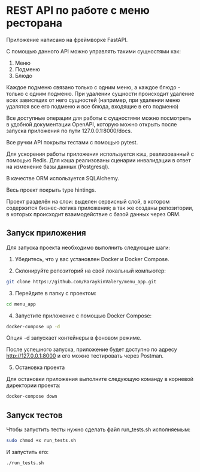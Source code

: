 # REST API по работе с меню ресторана

Приложение написано на фреймворке FastAPI.

С помощью данного API можно управлять такими сущностями как:
1. Меню
2. Подменю
3. Блюдо

Каждое подменю связано только с одним меню, а каждое блюдо - только с одним подменю.
При удалении сущности происходит удаление всех зависящих от него сущностей (например, при удалении меню
удалятся все его подменю и все блюда, входящие в его подменю)

Все доступные операции для работы с сущностями можно посмотреть в удобной документации
OpenAPI, которую можно открыть после запуска приложения по пути 127.0.0.1:8000/docs.

Все ручки API покрыты тестами с помощью pytest.

Для ускорения работы приложения используется кэш, реализованный с помощью Redis.
Для кэша реализованы сценарии инвалидации в ответ на изменение базы данных (Postgresql).

В качестве ORM используется SQLAlchemy.

Весь проект покрыть type hintings.

Проект разделён на слои: выделен сервисный слой, в котором содержится бизнес-логика приложения;
а так же созданы репозитории, в которых происходит взаимодействие с базой данных через ORM.

## Запуск приложения

Для запуска проекта необходимо выполнить следующие шаги:

1. Убедитесь, что у вас установлен Docker и Docker Compose.

2. Склонируйте репозиторий на свой локальный компьютер:

```bash
git clone https://github.com/RaraykinValery/menu_app.git
```
3. Перейдите в папку с проектом:

```bash
cd menu_app
```

4. Запустите приложение с помощью Docker Compose:

```bash
docker-compose up -d
```
Опция -d запускает контейнеры в фоновом режиме.

После успешного запуска, приложение будет доступно по адресу http://127.0.0.1:8000 и его можно тестировать через Postman.

5. Остановка проекта

Для остановки приложения выполните следующую команду в корневой директории проекта:

```bash
docker-compose down
```

## Запуск тестов

Чтобы запустить тесты нужно сделать файл run_tests.sh исполняемым:

```bash
sudo chmod +x run_tests.sh
```

И запустить его:

```bash
./run_tests.sh
```
